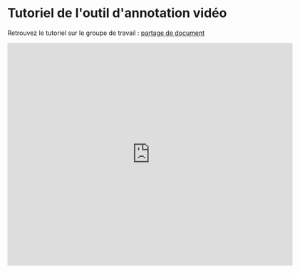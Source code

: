 # Tutoriel de l'outil d'annotation vidéo

<i class="fa fa-arrow-right"></i> Retrouvez le tutoriel sur le groupe de travail : [partage de document]

<iframe src="http://docs.google.com/gview?a=v&pid=explorer&chrome=false&api=true&embedded=true&srcid=0ByHITK506gBHYy1lZHhhZkpkZTA&hl=en&embedded=true" frameborder="0" width="640" height="500"></iframe>

[partage de document]: https://ent.enteduc.fr/grp/1999990M/experimentations/Documents/Phase%201/Outil%20d%27Annotation%20vid%C3%A9o%20-%20tutoriel.pdf
